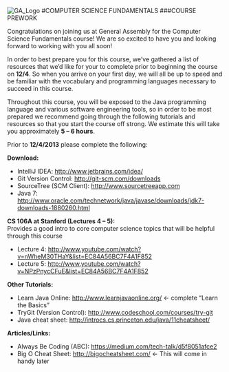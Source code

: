 ![GA_Logo](https://raw.github.com/generalassembly/ga-ruby-on-rails-for-devs/master/images/ga.png)
#COMPUTER SCIENCE FUNDAMENTALS
###COURSE PREWORK

Congratulations on joining us at General Assembly for the Computer Science Fundamentals course! We are so excited to have you and looking forward to working with you all soon!

In order to best prepare you for this course, we’ve gathered a list of resources that we’d like for your to complete prior to beginning the course on **12/4**. So when you arrive on your first day, we will all be up to speed and be familiar with the vocabulary and programming languages necessary to succeed in this course.

Throughout this course, you will be exposed to the Java programming language and various software engineering tools, so in order to be most prepared we recommend going through the following tutorials and resources so that you start the course off strong.   We estimate this will take you approximately **5 – 6 hours**. 


Prior to **12/4/2013** please complete the following: 

**Download:**

- IntelliJ IDEA:  http://www.jetbrains.com/idea/
- Git Version Control:  http://git-scm.com/downloads
- SourceTree (SCM Client):  http://www.sourcetreeapp.com
- Java 7:  http://www.oracle.com/technetwork/java/javase/downloads/jdk7-downloads-1880260.html


**CS 106A at Stanford (Lectures 4 – 5):**   
Provides a good intro to core computer science topics that will be helpful through this course

- Lecture 4: http://www.youtube.com/watch?v=nWheM30THaY&list=EC84A56BC7F4A1F852
- Lecture 5: http://www.youtube.com/watch?v=NPzPnycCFuE&list=EC84A56BC7F4A1F852

**Other Tutorials:**

- Learn Java Online: http://www.learnjavaonline.org/  ← complete “Learn the Basics”
- TryGit (Version Control): http://www.codeschool.com/courses/try-git
- Java cheat sheet: http://introcs.cs.princeton.edu/java/11cheatsheet/


**Articles/Links:**
  
- Always Be Coding (ABC): https://medium.com/tech-talk/d5f8051afce2
- Big O Cheat Sheet: http://bigocheatsheet.com/   ← This will come in handy later
